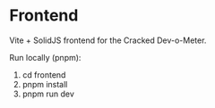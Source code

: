 # Frontend

Vite + SolidJS frontend for the Cracked Dev-o-Meter.

Run locally (pnpm):

1. cd frontend
2. pnpm install
3. pnpm run dev
